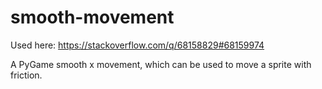 # smooth-movement

Used here: https://stackoverflow.com/q/68158829#68159974

A PyGame smooth x movement, which can be used to move a sprite with friction.
